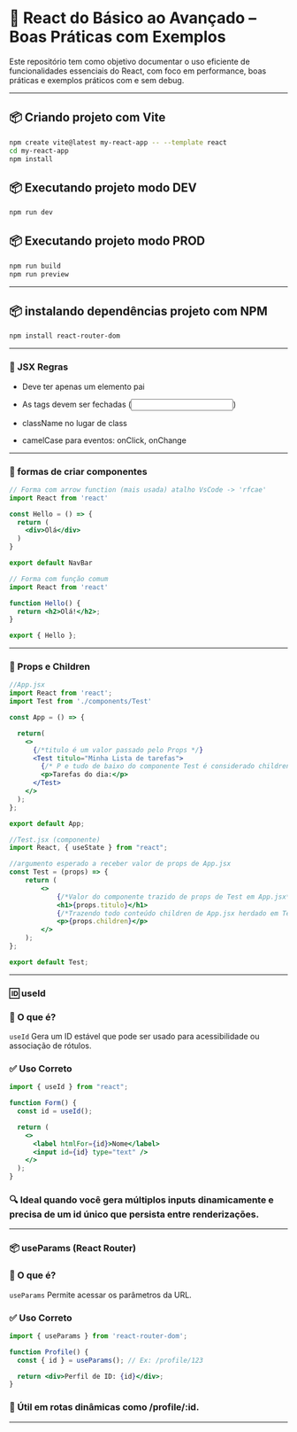 # 📘 React do Básico ao Avançado – Boas Práticas com Exemplos

Este repositório tem como objetivo documentar o uso eficiente de funcionalidades essenciais do React, com foco em performance, boas práticas e exemplos práticos com e sem debug.


---


## 📦 Criando projeto com Vite

```bash
npm create vite@latest my-react-app -- --template react
cd my-react-app
npm install
```


## 📦 Executando projeto modo DEV

```bash
npm run dev
```

## 📦 Executando projeto modo PROD

```bash
npm run build
npm run preview
```


---


## 📦 instalando dependências projeto com NPM

```bash
npm install react-router-dom
```


---


### 🧠 JSX Regras

- Deve ter apenas um elemento pai

- As tags devem ser fechadas (<input />)

- className no lugar de class

- camelCase para eventos: onClick, onChange


---


### 🧾 formas de criar componentes

```jsx
// Forma com arrow function (mais usada) atalho VsCode -> 'rfcae'
import React from 'react'

const Hello = () => {
  return (
    <div>Olá</div>
  )
}

export default NavBar
```

```jsx
// Forma com função comum
import React from 'react'

function Hello() {
  return <h2>Olá!</h2>;
}

export { Hello };
```


---

### 🧬 Props e Children


```jsx
//App.jsx
import React from 'react';
import Test from './components/Test'

const App = () => {

  return(
    <>
      {/*titulo é um valor passado pelo Props */}
      <Test titulo="Minha Lista de tarefas">
        {/* P e tudo de baixo do componente Test é considerado children */}
        <p>Tarefas do dia:</p>
      </Test>
    </>
  );
};

export default App;
```

```jsx
//Test.jsx (componente)
import React, { useState } from "react";

//argumento esperado a receber valor de props de App.jsx
const Test = (props) => {
    return (
        <>
            {/*Valor do componente trazido de props de Test em App.jsx*/}
            <h1>{props.titulo}</h1>
            {/*Trazendo todo conteúdo children de App.jsx herdado em Test*/}
            <p>{props.children}</p>
        </>
    );
};

export default Test;
```


--- 


### 🆔 useId

### 📌 O que é?

`useId` Gera um ID estável que pode ser usado para acessibilidade ou associação de rótulos.

### ✅ Uso Correto

```jsx
import { useId } from "react";

function Form() {
  const id = useId();

  return (
    <>
      <label htmlFor={id}>Nome</label>
      <input id={id} type="text" />
    </>
  );
}
```

### 🔍 Ideal quando você gera múltiplos inputs dinamicamente e precisa de um id único que persista entre renderizações.


---


### 📦 useParams (React Router)

### 📌 O que é?

`useParams` Permite acessar os parâmetros da URL.

### ✅ Uso Correto

```jsx
import { useParams } from 'react-router-dom';

function Profile() {
  const { id } = useParams(); // Ex: /profile/123

  return <div>Perfil de ID: {id}</div>;
}
```

### 🚀 Útil em rotas dinâmicas como /profile/:id.




---

